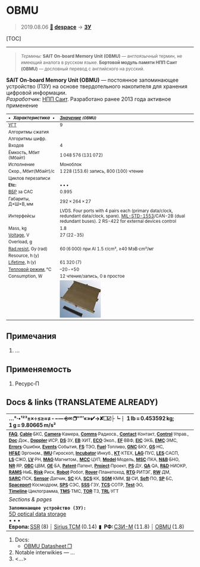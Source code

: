 # OBMU
> 2019.08.06 **[🚀](../index/index.md) [despace](index.md)** → **[ЗУ](ds.md)**

[TOC]

---

> <small>*Термины:* **SAIT On-board Memory Unit (OBMU)** — англоязычный термин, не имеющий аналога в русском языке. **Бортовой модуль памяти НПП Саит (OBMU)** — дословный перевод с английского на русский.</small>

**SAIT On-board Memory Unit (OBMU)** — постоянное запоминающее устройство (ПЗУ) на основе твердотельного накопителя для хранения цифровой информации.  
*Разработчик:* [НПП Саит](zz_sait_ltd.md). Разработано ранее 2013 года активное применение

<small>

|*•    Характеристика    •*|*[Значение](si.md) <small>(OBMU)</small>*|
|:--|:--|
|[УГТ](trl.md)| 9  |
|Алгоритмы сжатия|   |
|Алгоритмы шифр.|   |
|Входов| 4  |
|Ёмкость, Мбит (Мбайт)| 1 048 576 (131 072)  |
|Исполнение| Моноблок  |
|Скор., Мбит(Мбайт)/с| 1 228 (153.6) запись, 800 (100) чтение  |
|Циклов перезаписи|   |
|**Etc:**|• • •|
|[ВБР](rams.md) за САС| 0.995  |
|Габариты, Д×Ш×В, мм| 292 × 264 × 27  |
|Интерфейсы| LVDS. Four ports with 4 pairs each (primary data/clock, redundant data/clock, spare). [MIL-STD-1553](mil_std_1553b.md)/CAN-2B (dual redundant buses). 2 RS-422 for external devices control  |
|Mass, kg| 1.8  |
|[Voltage](voltage.md), V| 27 (22 ‑ 35)  |
|Overload, g|   |
|[Rad.resist](ion_rad.md), Gy (rad)| 60 (6 000) при Al 1.5 г/cm², ≥40 МэВ·cm²/мг  |
|Resource, h (y)|   |
|[Lifetime](lifetime.md), h (y)| 61 320 (7)  |
|[Тепловой режим](tcs.md), °C| –20 ‑ +50  |
|Consumption, W| 12 чтение/запись, 0 в простое  |
|| [![](f/ds/s/sait_obmu_pic1_thumb.jpg)](f/ds/s/sait_obmu_pic1.jpg)  |

</small>



<p style="page-break-after:always"> </p>

## Примечания
   1. …



## Применяемость
   1. Ресурс‑П



<p style="page-break-after:always"> </p>

## Docs & links (TRANSLATEME ALREADY)
|…°·•¹²³±×÷≤≥≈≠ ‑ −— ⎆✉ ❐“”’«»✔→✘☐☑├┕┆ 1 lb = 0.453592 kg; 1 g = 9.80665 m/s²|
|:--|
|<small>**[FAQ](faq.md)**, **[Cable](cable.md)**·БКС, **[Camera](camera.md)**·Камера, **[Comms](comms.md)**·Радиосв., **[Contact](contact.md)**·Контакт, **[Control](control.md)**·Управ., **[Doc](doc.md)**·Док., **[Doppler](doppler.md)**·ИСР, **[DS](ds.md)**·ЗУ, **[EB](eb.md)**·ХИТ, **[ECO](ecology.md)**·Экол., **[EF](ef.md)**·ВВФ, **[ElC](elc.md)**·ЭКБ, **[EMC](emc.md)**·ЭМС, **[Errors](error.md)**·Ошибки, **[Events](event.md)**·События, **[FS](fs.md)**·ТЭО, **[Fuel](fuel.md)**·Топливо, **[GNC](gnc.md)**·БКУ, **[GS](scs.md)**·НС, **[HF&E](hfe.md)**·Эргоном., **[IMU](imu.md)**·Гироскоп, **[Incubator](incubator.md)**·Инкуб., **[KT](kt.md)**·КТЕХ, **[LAG](lag.md)**·ПУC, **[LES](les.md)**·САСП, **[LS](ls.md)**·СЖО, **[LV](lv.md)**·РН, **[MAG](mag.md)**·Магнитом., **[MCC](mcc.md)**·ЦУП, **[Model](model.md)**·Модель, **[MSC](sc.md)**·ПКА, **[N&B](nnb.md)**·БНО, **[NR](nr.md)**·ЯР, **[OBC](obc.md)**·ЦВМ, **[OE](oe.md)**·БА, **[Patent](патент.md)**·Патент, **[Project](project.md)**·Проект, **[PS](ps.md)**·ДУ, **[QA](quality.md)**·QA, **[R&D](rnd.md)**·НИОКР, **[RAMS](rams.md)**·НиБ, **[Risk](risk.md)**·Риск, **[Robot](robotics.md)**·Робот, **[Rover](rover.md)**·Планетоход, **[RTG](rtg.md)**·РИТЭГ, **[RW](rw.md)**·ДМ, **[SARC](sarc.md)**·ПСК, **[Sensor](sensor.md)**·Датчик, **[SC](sc.md)**·КА, **[SCS](scs.md)**·КК, **[SGM](sgm.md)**·КММ, **[SI](si.md)**·СИ, **[Soft](soft.md)**·ПО, **[SP](sp.md)**·БС, **[Spaceport](spaceport.md)**·Космодром, **[SPS](sps.md)**·СЭС, **[SSS](sss.md)**·ГЗУ, **[TCS](tcs.md)**·СОТР, **[Test](test.md)**·ЭО, **[Timeline](timeline.md)**·Циклограмма, **[TMS](tms.md)**·ТМС, **[TOR](tor.md)**·ТЗ, **[TRL](trl.md)**·УГТ</small>|
|*Sections & pages*|
|**`Запоминающее устройство (ЗУ):`**<br> [5D optical data storage](5dods.md) <br>• • •<br> **Европа:** [SSR](ssr.md) (8) ┊ [Sirius TCM](sirius_tcm.md) (0.14)  ▮  **РФ:** [СЗИ-М](szi_m.md) (11.8) ┊ [OBMU](sait_obmu.md) (1.8) |

   1. Docs:
      - [OBMU Datasheet ❐](f/comms/s/sait_obmu_datasheet.pdf)
   1. Notable interwikies — …
   1. <…>
